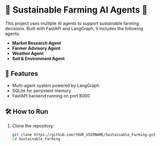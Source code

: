 # 🌾 Sustainable Farming AI Agents 🚜

This project uses multiple AI agents to support sustainable farming decisions. Built with FastAPI and LangGraph, it includes the following agents:

- **Market Research Agent**
- **Farmer Advisory Agent**
- **Weather Agent**
- **Soil & Environment Agent**

## 🚀 Features

- Multi-agent system powered by LangGraph
- SQLite for persistent memory
- FastAPI backend running on port 8000

## 🛠 How to Run

1. Clone the repository:
   ```bash
   git clone https://github.com/YOUR_USERNAME/Sustainable_Farming.git
   cd Sustainable_Farming
